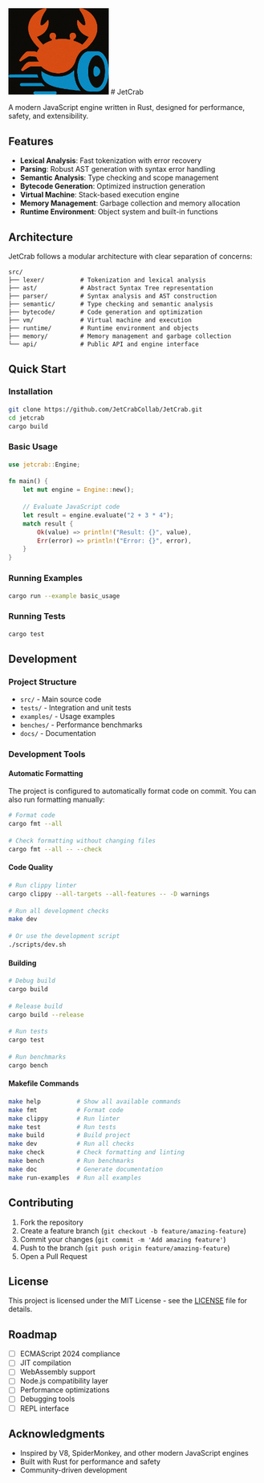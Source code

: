 <img src="assets/logo.png" alt="JetCrab Logo" width="200" />
# JetCrab

A modern JavaScript engine written in Rust, designed for performance, safety, and extensibility.

## Features

- **Lexical Analysis**: Fast tokenization with error recovery
- **Parsing**: Robust AST generation with syntax error handling
- **Semantic Analysis**: Type checking and scope management
- **Bytecode Generation**: Optimized instruction generation
- **Virtual Machine**: Stack-based execution engine
- **Memory Management**: Garbage collection and memory allocation
- **Runtime Environment**: Object system and built-in functions

## Architecture

JetCrab follows a modular architecture with clear separation of concerns:

```
src/
├── lexer/          # Tokenization and lexical analysis
├── ast/            # Abstract Syntax Tree representation
├── parser/         # Syntax analysis and AST construction
├── semantic/       # Type checking and semantic analysis
├── bytecode/       # Code generation and optimization
├── vm/             # Virtual machine and execution
├── runtime/        # Runtime environment and objects
├── memory/         # Memory management and garbage collection
└── api/            # Public API and engine interface
```

## Quick Start

### Installation

```bash
git clone https://github.com/JetCrabCollab/JetCrab.git
cd jetcrab
cargo build
```

### Basic Usage

```rust
use jetcrab::Engine;

fn main() {
    let mut engine = Engine::new();
    
    // Evaluate JavaScript code
    let result = engine.evaluate("2 + 3 * 4");
    match result {
        Ok(value) => println!("Result: {}", value),
        Err(error) => println!("Error: {}", error),
    }
}
```

### Running Examples

```bash
cargo run --example basic_usage
```

### Running Tests

```bash
cargo test
```

## Development

### Project Structure

- `src/` - Main source code
- `tests/` - Integration and unit tests
- `examples/` - Usage examples
- `benches/` - Performance benchmarks
- `docs/` - Documentation

### Development Tools

#### Automatic Formatting

The project is configured to automatically format code on commit. You can also run formatting manually:

```bash
# Format code
cargo fmt --all

# Check formatting without changing files
cargo fmt --all -- --check
```

#### Code Quality

```bash
# Run clippy linter
cargo clippy --all-targets --all-features -- -D warnings

# Run all development checks
make dev

# Or use the development script
./scripts/dev.sh
```

#### Building

```bash
# Debug build
cargo build

# Release build
cargo build --release

# Run tests
cargo test

# Run benchmarks
cargo bench
```

#### Makefile Commands

```bash
make help          # Show all available commands
make fmt           # Format code
make clippy        # Run linter
make test          # Run tests
make build         # Build project
make dev           # Run all checks
make check         # Check formatting and linting
make bench         # Run benchmarks
make doc           # Generate documentation
make run-examples  # Run all examples
```

## Contributing

1. Fork the repository
2. Create a feature branch (`git checkout -b feature/amazing-feature`)
3. Commit your changes (`git commit -m 'Add amazing feature'`)
4. Push to the branch (`git push origin feature/amazing-feature`)
5. Open a Pull Request

## License

This project is licensed under the MIT License - see the [LICENSE](LICENSE) file for details.

## Roadmap

- [ ] ECMAScript 2024 compliance
- [ ] JIT compilation
- [ ] WebAssembly support
- [ ] Node.js compatibility layer
- [ ] Performance optimizations
- [ ] Debugging tools
- [ ] REPL interface

## Acknowledgments

- Inspired by V8, SpiderMonkey, and other modern JavaScript engines
- Built with Rust for performance and safety
- Community-driven development 